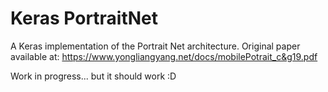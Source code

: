 # Keras PortraitNet

A Keras implementation of the Portrait Net architecture. Original paper available at: https://www.yongliangyang.net/docs/mobilePotrait_c&g19.pdf

Work in progress... but it should work :D